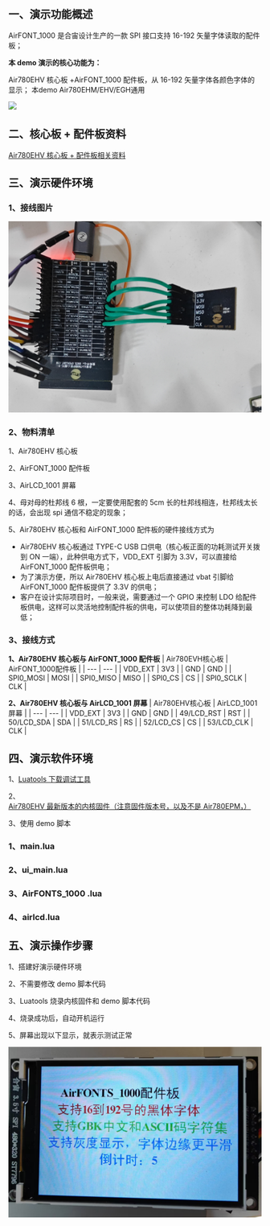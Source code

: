 ## 一、演示功能概述

AirFONT_1000 是合宙设计生产的一款 SPI 接口支持 16-192 矢量字体读取的配件板；

**本 demo 演示的核心功能为：**

Air780EHV 核心板 +AirFONT_1000 配件板，从 16-192 矢量字体各颜色字体的显示；
本demo Air780EHM/EHV/EGH通用

![](image/Kun6bl2hKohZ2Hx4k7rcSHfvn1d.jpg)

## 二、核心板 + 配件板资料

[Air780EHV 核心板 + 配件板相关资料](https://docs.openluat.com/air780ehv/product/shouce/)

## 三、演示硬件环境

### 1、接线图片

![](image/LKk4bAmVPo3Vv9xqiXPcbqHanWb.jpg)

### **2、物料清单**

1、Air780EHV 核心板

2、AirFONT_1000 配件板

3、AirLCD_1001 屏幕

4、母对母的杜邦线 6 根，一定要使用配套的 5cm 长的杜邦线相连，杜邦线太长的话，会出现 spi 通信不稳定的现象；

5、Air780EHV 核心板和 AirFONT_1000 配件板的硬件接线方式为

- Air780EHV 核心板通过 TYPE-C USB 口供电（核心板正面的功耗测试开关拨到 ON 一端），此种供电方式下，VDD_EXT 引脚为 3.3V，可以直接给 AirFONT_1000 配件板供电；
- 为了演示方便，所以 Air780EHV 核心板上电后直接通过 vbat 引脚给 AirFONT_1000 配件板提供了 3.3V 的供电；
- 客户在设计实际项目时，一般来说，需要通过一个 GPIO 来控制 LDO 给配件板供电，这样可以灵活地控制配件板的供电，可以使项目的整体功耗降到最低；

### **3、接线方式**

**1、Air780EHV 核心板与 AirFONT_1000 配件板**
| Air780EVH核心板 | AirFONT_1000配件板 |
| --- | --- |
| VDD_EXT | 3V3 |
| GND | GND |
| SPI0_MOSI | MOSI |
| SPI0_MISO | MISO |
| SPI0_CS | CS |
| SPI0_SCLK | CLK |

**2、Air780EHV 核心板与 AirLCD_1001 屏幕**
| Air780EHV核心板 | AirLCD_1001屏幕 |
| --- | --- |
| VDD_EXT | 3V3 |
| GND | GND |
| 49/LCD_RST | RST |
| 50/LCD_SDA | SDA |
| 51/LCD_RS | RS |
| 52/LCD_CS | CS |
| 53/LCD_CLK | CLK |

## 四、演示软件环境

1、[Luatools 下载调试工具](https://docs.openluat.com/air780egh/luatos/common/download/?h=luatools)

2、[Air780EHV 最新版本的内核固件（注意固件版本号，以及不是 Air780EPM，）](https://docs.openluat.com/air780ehv/luatos/firmware/version/)

3、使用 demo 脚本

### **1、main.lua**


### **2、ui_main.lua**


### **3、AirFONTS_1000 .lua**


### 4、airlcd.lua


## 五、演示操作步骤

1、搭建好演示硬件环境

2、不需要修改 demo 脚本代码

3、Luatools 烧录内核固件和 demo 脚本代码

4、烧录成功后，自动开机运行

5、屏幕出现以下显示，就表示测试正常

![](image/A86XbptlPo17HRxU0cycvuuDnle.jpg)
